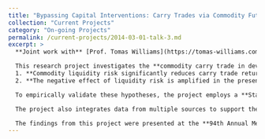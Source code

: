 ```yaml
---
title: "Bypassing Capital Interventions: Carry Trades via Commodity Futures Market"
collection: "Current Projects"
category: "On-going Projects"
permalink: /current-projects/2014-03-01-talk-3.md
excerpt: >
  **Joint work with** [Prof. Tomas Williams](https://tomas-williams.com/)

  This research project investigates the **commodity carry trade in developing countries**, focusing on the interplay between **liquidity risk, capital controls, and carry trade returns**. The study tests two key hypotheses:  
  1. **Commodity liquidity risk significantly reduces carry trade returns** (estimated impact: -0.226)  
  2. **The negative effect of liquidity risk is amplified in the presence of capital controls**  

  To empirically validate these hypotheses, the project employs a **Staggered-Difference-in-Differences (Staggered-DID) approach**, leveraging granular daily intervention data from **4,000 capital control events** in the **Global Trade Alert (GTA) dataset** to analyze the effects of capital control policies on carry trade returns.

  The project also integrates data from multiple sources to support the analysis. A **Large Language Model (LLM)** is utilized to extract regional information from **25,035 commodity contracts** in the **Refinitiv dataset**, which is then merged with **Bloomberg’s daily carry trade returns**. This integration enables a comprehensive analysis of how **liquidity risk influences carry trade returns** and offers novel insights into the **equilibrium conditions of the commodity carry trade market**. 

  The findings from this project were presented at the **94th Annual Meeting of the Southern Economics Association (SEA) in November 2024**, where discussions focused on the implications of **liquidity risk for international capital flows and commodity market dynamics**.
---
```

